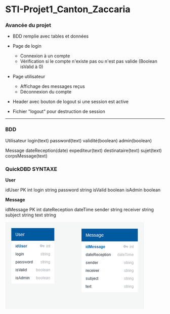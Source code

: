 # STI-Projet1_Canton_Zaccaria



### Avancée du projet

* BDD remplie avec tables et données
* Page de login
  * Connexion à un compte
  * Vérification si le compte n'existe pas ou n'est pas valide (Boolean isValid à 0)
* Page utilisateur
  * Affichage des messages reçus 
  * Déconnexion du compte

* Header avec bouton de logout si une session est active
* Fichier "logout" pour destruction de session 



---

### BDD

Utilisateur
	login(text)
	password(text)
	validité(boolean)
	admin(boolean)
	
Message
	dateReception(date)
	expediteur(text)
	destinataire(text)
	sujet(text)
	corpsMessage(text)
	



### QuickDBD SYNTAXE

**User**

idUser PK int
login string
password string
isValid boolean
isAdmin boolean



**Message**

idMessage PK int
dateReception dateTime
sender string
receiver string
subject string
text string



![image-20210923163953505](media/bdd.png)